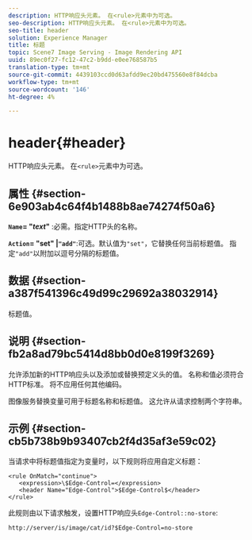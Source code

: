 ```yaml
---
description: HTTP响应头元素。 在<rule>元素中为可选。
seo-description: HTTP响应头元素。 在<rule>元素中为可选。
seo-title: header
solution: Experience Manager
title: 标题
topic: Scene7 Image Serving - Image Rendering API
uuid: 89ec0f27-fc12-47c2-b9dd-e0ee768587b5
translation-type: tm+mt
source-git-commit: 4439103ccd0d63afdd9ec20bd475560e8f84dcba
workflow-type: tm+mt
source-wordcount: '146'
ht-degree: 4%

---
```



# header{#header}

HTTP响应头元素。 在`<rule>`元素中为可选。

## 属性 {#section-6e903ab4c64f4b1488b8ae74274f50a6}

**`Name`= &quot;*text*&quot;** :必需。指定HTTP头的名称。

**`Action`= &quot;set&quot; |`"add"`**:可选。默认值为`"set"`，它替换任何当前标题值。 指定`"add"`以附加以逗号分隔的标题值。

## 数据 {#section-a387f541396c49d99c29692a38032914}

标题值。

## 说明 {#section-fb2a8ad79bc5414d8bb0d0e8199f3269}

允许添加新的HTTP响应头以及添加或替换预定义头的值。 名称和值必须符合HTTP标准。 将不应用任何其他编码。

图像服务替换变量可用于标题名称和标题值。 这允许从请求控制两个字符串。

## 示例 {#section-cb5b738b9b93407cb2f4d35af3e59c02}

当请求中将标题值指定为变量时，以下规则将应用自定义标题：

```
<rule OnMatch="continue">
   <expression>\$Edge-Control=</expression>
   <header Name="Edge-Control">$Edge-Control$</header>
</rule>
```

此规则由以下请求触发，设置HTTP响应头`Edge-Control::no-store`:

`http://server/is/image/cat/id?$Edge-Control=no-store`
